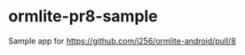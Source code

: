 ormlite-pr8-sample
==================

Sample app for https://github.com/j256/ormlite-android/pull/8
